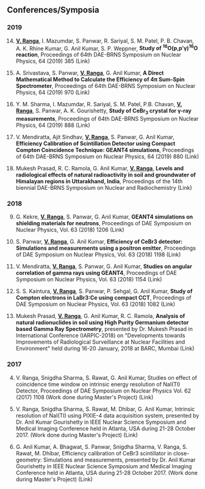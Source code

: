 ## Conferences/Symposia
### 2019
14. **<ins>V. Ranga</ins>**, I. Mazumdar, S. Panwar, R. Sariyal, S. M. Patel, P. B. Chavan, A. K. Rhine Kumar, G. Anil Kumar, S. P. Weppner,
**Study of <sup>16</sup>O(p,p&prime;&gamma;)<sup>16</sup>O  reaction**,
Proceedings of 64th DAE-BRNS Symposium on Nuclear Physics, 64 (2019) 385 (Link)

13. A. Srivastava, S. Panwar, **<ins>V. Ranga</ins>**, G. Anil Kumar, 
**A Direct Mathematical Method to Calculate the Efficiency of 4π Sum-Spin Spectrometer**, 
Proceedings of 64th DAE-BRNS Symposium on Nuclear Physics, 64 (2019) 970 (Link)

12. Y. M. Sharma, I. Mazumdar, R. Sariyal, S. M. Patel, P.B. Chavan, **<ins>V. Ranga</ins>**, S. Panwar, A. K. Gourishetty, 
**Study of CeBr<sub>3</sub>  crystal for γ-ray measurements**, 
Proceedings of 64th DAE-BRNS Symposium on Nuclear Physics, 64 (2019) 888 (Link)   

11. V. Mendiratta, Ajit Sindhav, **<ins>V. Ranga</ins>**, S. Panwar, G. Anil Kumar, 
**Efficiency Calibration of Scintillation Detector using Compact Compton Coincidence Technique: GEANT4 simulations**, 
Proceedings of 64th DAE-BRNS Symposium on Nuclear Physics, 64 (2019) 880 (Link)  

10. Mukesh Prasad, R. C. Ramola, G. Anil Kumar, **<ins>V. Ranga</ins>**, 
**Levels and radiological effects of natural radioactivity in soil and groundwater of Himalayan regions in Uttarakhand, India**, 
Proceedings of the 14th biennial DAE-BRNS Symposium on Nuclear and Radiochemistry (Link) 

### 2018
9. G. Kekre, **<ins>V. Ranga</ins>**, S. Panwar, G. Anil Kumar, 
**GEANT4 simulations on shielding materials for neutrons**, 
Proceedings of DAE Symposium on Nuclear Physics, Vol. 63 (2018) 1206 (Link) 

8. S. Panwar, **<ins>V. Ranga</ins>**, G. Anil Kumar, 
**Efficiency of CeBr3 detector: Simulations and measurements using a positron emitter**, 
Proceedings of DAE Symposium on Nuclear Physics, Vol. 63 (2018) 1198 (Link) 

7. V. Mendiratta, **<ins>V. Ranga</ins>**, S. Panwar, G. Anil Kumar, 
**Studies on angular correlation of gamma rays using GEANT4**, 
Proceedings of DAE Symposium on Nuclear Physics, Vol. 63 (2018) 1154 (Link) 

6. S. S. Kaintura, **<ins>V. Ranga</ins>**, S. Panwar, P. Sehgal, G. Anil Kumar, 
**Study of Compton electrons in LaBr3:Ce using compact CCT**, 
Proceedings of DAE Symposium on Nuclear Physics, Vol. 63 (2018) 1082 (Link) 

5. Mukesh Prasad, **<ins>V. Ranga</ins>**, G. Anil Kumar, R. C. Ramola, 
**Analysis of natural radionuclides in soil using High Purity Germanium detector based Gamma Ray Spectrometry**, 
presented by Dr. Mukesh Prasad in International Conference (IARPIC-2018) on 
"Developments towards Improvements of Radiological Surveillance at Nuclear Facilities and Environment" held during 16-20 January, 2018 at BARC, Mumbai (Link)

### 2017

4. V. Ranga, Snigdha Sharma, S. Rawat, G. Anil Kumar, 
Studies on effect of coincidence time window on intrinsic energy resolution of NaI(Tl) Detector, 
Proceedings of DAE Symposium on Nuclear Physics Vol. 62 (2017) 1108 (Work done during Master's Project) (Link) 

3. V. Ranga, Snigdha Sharma, S. Rawat, M. Dhibar, G. Anil Kumar, 
Intrinsic resolution of NaI(Tl) using PIXIE-4 data acquisition system, 
presented by Dr. Anil Kumar Gourishetty in 
IEEE Nuclear Science Symposium and Medical Imaging Conference held in Atlanta, USA during 21-28 October 2017. 
(Work done during Master's Project) (Link) 

2. G. Anil Kumar, A. Bhagwat, S. Panwar, Snigdha Sharma, V. Ranga, S. Rawat, M. Dhibar, 
Efficiency calibration of CeBr3 scintillator in close-geometry: Simulations and measurements, 
presented by Dr. Anil Kumar Gourishetty in 
IEEE Nuclear Science Symposium and Medical Imaging Conference held in Atlanta, USA during 21-28 October 2017. 
(Work done during Master's Project) (Link) 
